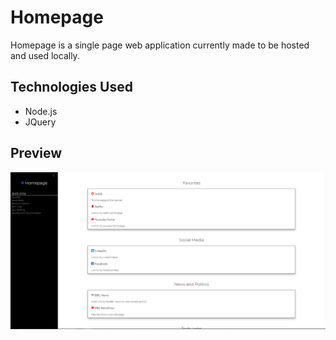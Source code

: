 # Homepage

Homepage is a single page web application currently made to be hosted and used locally.

## Technologies Used
* Node.js
* JQuery

## Preview
![Icon](public/img/homepage.png)
